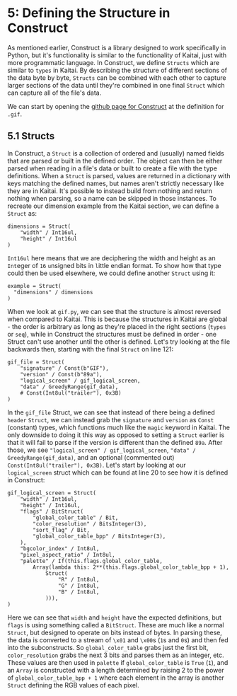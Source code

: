 # 5: Defining the Structure in Construct

As mentioned earlier, Construct is a library designed to work specifically in Python, but it's functionality is similar to the functionality of Kaitai, just with more programmatic language. In Construct, we define `Structs` which are similar to `types` in Kaitai. By describing the structure of different sections of the data byte by byte, `Structs` can be combined with each other to capture larger sections of the data until they're combined in one final `Struct` which can capture all of the file's data.

We can start by opening the [github page for Construct](https://github.com/construct/construct/blob/master/deprecated_gallery/gif.py) at the definition for `.gif`. 

## 5.1 Structs

In Construct, a `Struct` is a collection of ordered and (usually) named fields that are parsed or built in the defined order. The object can then be either parsed when reading in a file's data or built to create a file with the type definitions. When a `Struct` is parsed, values are returned in a dictionary with keys matching the defined names, but names aren't strictly necessary like they are in Kaitai. It's possible to instead build from nothing and return nothing when parsing, so a name can be skipped in those instances. To recreate our dimension example from the Kaitai section, we can define a `Struct` as:

```
dimensions = Struct(
    "width" / Int16ul,
    "height" / Int16ul
)
```

`Int16ul` here means that we are deciphering the width and height as an `Int`eger of `16` `u`nsigned bits in `l`ittle endian format. To show how that type could then be used elsewhere, we could define another `Struct` using it:

```
example = Struct(
  "dimensions" / dimensions
)
```

When we look at `gif.py`, we can see that the structure is almost reversed when compared to Kaitai. This is because the structures in Kaitai are global - the order is arbitrary as long as they're placed in the right sections (`types` or `seq`), while in Construct the structures must be defined in order - one Struct can't use another until the other is defined. Let's try looking at the file backwards then, starting with the final `Struct` on line 121:

```
gif_file = Struct(
    "signature" / Const(b"GIF"),
    "version" / Const(b"89a"),
    "logical_screen" / gif_logical_screen,
    "data" / GreedyRange(gif_data),
    # Const(Int8ul("trailer"), 0x3B)
)
```

In the `gif_file` Struct, we can see that instead of there being a defined `header` `Struct`, we can instead grab the `signature` and `version` as `Const` (constant) types, which functions much like the `magic` keyword in Kaitai. The only downside to doing it this way as opposed to setting a `Struct` earlier is that it will fail to parse if the version is different than the defined `89a`. After those, we see `"logical_screen" / gif_logical_screen`, `"data" / GreedyRange(gif_data)`, and an optional (commented out) `Const(Int8ul("trailer"), 0x3B)`. Let's start by looking at our `logical_screen` struct which can be found at line 20 to see how it is defined in Construct:

```
gif_logical_screen = Struct(
    "width" / Int16ul,
    "height" / Int16ul,
    "flags" / BitStruct(
        "global_color_table" / Bit,
        "color_resolution" / BitsInteger(3),
        "sort_flag" / Bit,
        "global_color_table_bpp" / BitsInteger(3),
    ),
    "bgcolor_index" / Int8ul,
    "pixel_aspect_ratio" / Int8ul,
    "palette" / If(this.flags.global_color_table,
        Array(lambda this: 2**(this.flags.global_color_table_bpp + 1),
            Struct(
                "R" / Int8ul,
                "G" / Int8ul,
                "B" / Int8ul,
            ))),
)
```

Here we can see that `width` and `height` have the expected definitions, but `flags` is using something called a `BitStruct`. These are much like a normal `Struct`, but designed to operate on bits instead of bytes. In parsing these, the data is converted to a stream of `\x01` and `\x00`s (`1`s and `0`s) and then fed into the subconstructs. So `global_color_table` grabs just the first bit, `color_resolution` grabs the next 3 bits and parses them as an integer, etc. These values are then used in `palette` if `global_color_table` is `True` (`1`), and an `Array` is constructed with a length determined by raising 2 to the power of `global_color_table_bpp + 1` where each element in the array is another `Struct` defining the RGB values of each pixel.